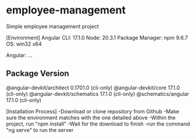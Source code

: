 # employee-management
 Simple employee management project

[Environment]
Angular CLI: 17.1.0
Node: 20.3.1
Package Manager: npm 9.6.7
OS: win32 x64

Angular:
...

Package                      Version
------------------------------------------------------
@angular-devkit/architect    0.1701.0 (cli-only)
@angular-devkit/core         17.1.0 (cli-only)
@angular-devkit/schematics   17.1.0 (cli-only)
@schematics/angular          17.1.0 (cli-only)

[Installation Process]
-Download or clone repository from Github
-Make sure the environment matches with the one detailed above
-Within the project, run "npm install"
-Wait for the download to finish
-run the command "ng serve" to run the server
